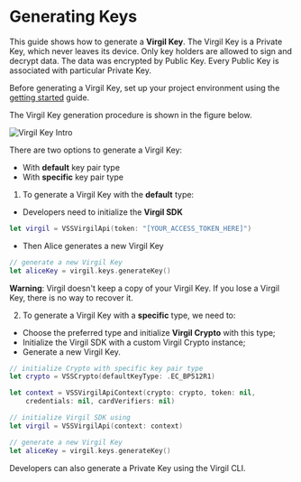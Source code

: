 # Generating Keys

This guide shows how to generate a **Virgil Key**. The Virgil Key is a Private Key, which never leaves its device. Only key holders are allowed to sign and decrypt data. The data was encrypted by Public Key. Every Public Key is associated with particular Private Key.

Before generating a Virgil Key, set up your project environment using the [getting started](/docs/guides/configuration/client.md) guide.

The Virgil Key generation procedure is shown in the figure below.

![Virgil Key Intro](/docs/img/Key_introduction.png "Keys generation")

There are two options to generate a Virgil Key:
- With **default** key pair type
- With **specific** key pair type


1. To generate a Virgil Key with the **default** type:


- Developers need to initialize the **Virgil SDK**

```swift
let virgil = VSSVirgilApi(token: "[YOUR_ACCESS_TOKEN_HERE]")
```


- Then Alice generates a new Virgil Key

```swift
// generate a new Virgil Key
let aliceKey = virgil.keys.generateKey()
```

**Warning**: Virgil doesn't keep a copy of your Virgil Key. If you lose a Virgil Key, there is no way to recover it.

2. To generate a Virgil Key with a **specific** type, we need to:


- Choose the preferred type and initialize **Virgil Crypto** with this type;
- Initialize the Virgil SDK with a custom Virgil Crypto instance;
- Generate a new Virgil Key.

```swift
// initialize Crypto with specific key pair type
let crypto = VSSCrypto(defaultKeyType: .EC_BP512R1)

let context = VSSVirgilApiContext(crypto: crypto, token: nil,
    credentials: nil, cardVerifiers: nil)

// initialize Virgil SDK using
let virgil = VSSVirgilApi(context: context)

// generate a new Virgil Key
let aliceKey = virgil.keys.generateKey()
```

Developers can also generate a Private Key using the Virgil CLI.
